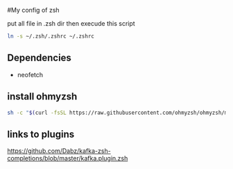 #My config of zsh

put all file in .zsh dir then execude this script


```bash
ln -s ~/.zsh/.zshrc ~/.zshrc
```

## Dependencies 

* neofetch

## install ohmyzsh
 
```bash
sh -c "$(curl -fsSL https://raw.githubusercontent.com/ohmyzsh/ohmyzsh/master/tools/install.sh)"
```

## links to plugins
https://github.com/Dabz/kafka-zsh-completions/blob/master/kafka.plugin.zsh



